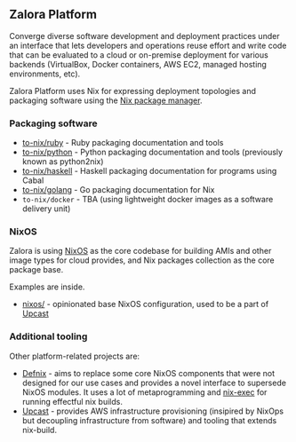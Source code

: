 ## Zalora Platform

Converge diverse software development and deployment practices under
an interface that lets developers and operations reuse
effort and write code that can be evaluated to a cloud or on-premise
deployment for various backends (VirtualBox, Docker containers, AWS
EC2, managed hosting environments, etc).

Zalora Platform uses Nix for expressing deployment topologies and packaging software
using the [Nix package manager](http://nixos.org/nix/).

### Packaging software

* [to-nix/ruby](to-nix/ruby) - Ruby packaging documentation and tools
* [to-nix/python](to-nix/python) - Python packaging documentation and tools (previously known as python2nix)
* [to-nix/haskell](to-nix/haskell) - Haskell packaging documentation for programs using Cabal
* [to-nix/golang](to-nix/golang) - Go packaging documentation for Nix
* `to-nix/docker` - TBA (using lightweight docker images as a software delivery unit)

### NixOS

Zalora is using [NixOS](https://github.com/nixos/nixpkgs/tree/release-14.12) as the core
codebase for building AMIs and other image types for cloud provides, and Nix packages collection
as the core package base.

Examples are inside.

* [nixos/](nixos/) - opinionated base NixOS configuration, used to be a part of [Upcast](https://github.com/zalora/upcast)

### Additional tooling

Other platform-related projects are:

* [Defnix](https://github.com/zalora/defnix) - aims to replace some core NixOS components that were not designed for our use cases and provides
a novel interface to supersede NixOS modules. It uses a lot of metaprogramming and [nix-exec](https://github.com/shlevy/nix-exec) for running effectful nix builds.
* [Upcast](https://github.com/zalora/upcast) - provides AWS infrastructure provisioning (insipired by NixOps but decoupling infrastructure from software) and tooling that extends nix-build.
